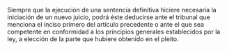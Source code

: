 Siempre que la ejecución de una sentencia definitiva hiciere necesaria la iniciación de un nuevo juicio, podrá éste deducirse ante el tribunal que menciona el inciso primero del artículo precedente o ante el que sea competente en conformidad a los principios generales establecidos por la ley, a elección de la parte que hubiere obtenido en el pleito.